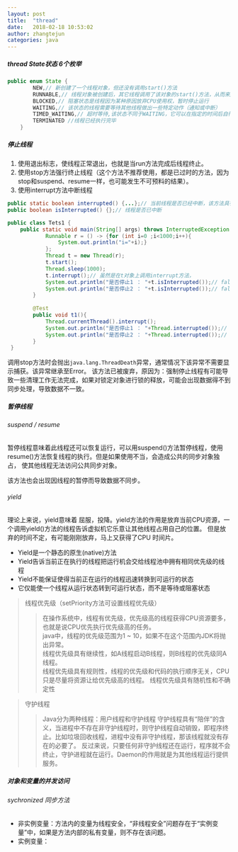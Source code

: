 ```yaml
---
layout: post
title:  "thread"
date:   2018-02-18 10:53:02
author: zhangtejun
categories: java
---
```

##### thread State状态 6个枚举
```java
public enum State {
        NEW,// 新创建了一个线程对象，但还没有调用start()方法
        RUNNABLE,// 线程对象被创建后，其它线程调用了该对象的start()方法，从而来启动该线程。
        BLOCKED,// 阻塞状态是线程因为某种原因放弃CPU使用权，暂时停止运行
        WAITING,// 该状态的线程需要等待其他线程做出一些特定动作（通知或中断）
        TIMED_WAITING,// 超时等待,该状态不同于WAITING，它可以在指定的时间后自行返回
        TERMINATED //线程已经执行完毕
    }
```
##### 停止线程
1.  使用退出标志，使线程正常退出，也就是当run方法完成后线程终止。 
2.  使用stop方法强行终止线程（这个方法不推荐使用，都是已过时的方法，因为stop和suspend、resume一样，也可能发生不可预料的结果）。 
3.  使用interrupt方法中断线程
```java
public static boolean interrupted() {...};// 当前线程是否已经中断，该方法具有清除状态功能
public boolean isInterrupted() {};// 线程是否已中断
```
```java
public class Tets1 {
    public static void main(String[] args) throws InterruptedException {
            Runnable r = () -> {for (int i=0 ;i<1000;i++){
                System.out.println("i="+i);}
            };
            Thread t = new Thread(r);
            t.start();
            Thread.sleep(1000);
            t.interrupt();// 虽然是在t对象上调用interrupt方法，
            System.out.println("是否停止1 ： "+t.isInterrupted());// false
            System.out.println("是否停止2 ： "+t.isInterrupted());// false 当前线程为main,它未中断。
        }
    
        @Test
        public void t1(){
            Thread.currentThread().interrupt();
            System.out.println("是否停止1 ： "+Thread.interrupted());// true  interrupted判断当前线程是否已是停止状态，该方法具有清除状态功能
            System.out.println("是否停止2 ： "+Thread.interrupted());// false
        }
 }
```
调用stop方法时会抛出`java.lang.ThreadDeath`异常，通常情况下该异常不需要显示捕获。该异常继承至Error。
该方法已被废弃，原因为：强制停止线程有可能导致一些清理工作无法完成，如果对锁定对象进行锁的释放，可能会出现数据得不到同步处理，导致数据不一致。

##### 暂停线程
###### suspend / resume
暂停线程意味着此线程还可以恢复运行，可以用suspend()方法暂停线程，使用resume()方法恢复线程的执行。但是如果使用不当，会造成公共的同步对象独占，
使其他线程无法访问公共同步对象。

该方法也会出现因线程的暂停而导致数据不同步。

###### yield
理论上来说，yield意味着 屈服，投降。yield方法的作用是放弃当前CPU资源，一个调用yield()方法的线程告诉虚拟机它乐意让其他线程占用自己的位置。
但是放弃的时间不定，有可能刚刚放弃，马上又获得了CPU 时间片。
* Yield是一个静态的原生(native)方法
* Yield告诉当前正在执行的线程把运行机会交给线程池中拥有相同优先级的线程
* Yield不能保证使得当前正在运行的线程迅速转换到可运行的状态
* 它仅能使一个线程从运行状态转到可运行状态，而不是等待或阻塞状态

>线程优先级（setPriority方法可设置线程优先级）
>>在操作系统中，线程有优先级，优先级高的线程获得CPU资源要多，也就是说CPU优先执行优先级高的任务。  
>>java中，线程的优先级范围为1 ~ 10，如果不在这个范围内JDK将抛出异常。  
>>线程优先级具有继续性，如A线程启动B线程，则B线程的优先级同A线程。  
>>线程优先级具有规则性，线程的优先级和代码的执行顺序无关，CPU只是尽量将资源让给优先级高的线程。
>>线程优先级具有随机性和不确定性

>守护线程
>>Java分为两种线程：用户线程和守护线程
>>守护线程具有“陪伴”的含义，当进程中不存在非守护线程时，则守护线程自动销毁，即程序终止。比如垃圾回收线程，进程中没有非守护线程，那该线程就没有存在的必要了。
>>反过来说，只要任何非守护线程还在运行，程序就不会终止，守护进程就在运行。Daemon的作用就是为其他线程运行提供服务。

##### 对象和变量的并发访问
###### sychronized 同步方法
* 非实例变量：方法内的变量为线程安全，“非线程安全”问题存在于“实例变量”中，如果是方法内部的私有变量，则不存在该问题。
* 实例变量：
>>

